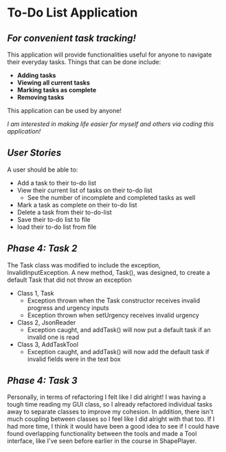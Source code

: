 # To-Do List Application

## *For convenient task tracking!*

This application will provide functionalities useful for anyone to navigate their everyday tasks.
Things that can be done include:  

- **Adding tasks**
- **Viewing all current tasks**
- **Marking tasks as complete**
- **Removing tasks**

This application can be used by anyone!

*I am interested in making life easier for myself and others via coding this application!*

## *User Stories*

A user should be able to: 
- Add a task to their to-do list
- View their current list of tasks on their to-do list
    - See the number of incomplete and completed tasks as well
- Mark a task as complete on their to-do list
- Delete a task from their to-do-list
- Save their to-do list to file
- load their to-do list from file 

## *Phase 4: Task 2*

The Task class was modified to include the exception, InvalidInputException.
A new method, Task(), was designed, to create a default Task that did not throw an exception

- Class 1, Task
    - Exception thrown when the Task constructor receives invalid progress and urgency inputs
    - Exception thrown when setUrgency receives invalid urgency
- Class 2, JsonReader
    - Exception caught, and addTask() will now put a default task if an invalid one is read
- Class 3, AddTaskTool
    - Exception caught, and addTask() will now add the default task if invalid fields were in the text box
    
## *Phase 4: Task 3*

Personally, in terms of refactoring I felt like I did alright! I was having a tough time reading my GUI class,
so I already refactored individual tasks away to separate classes to improve my cohesion. In addition, there isn't
much coupling between classes so I feel like I did alright with that too. If I had more time, I think it would have
been a good idea to see if I could have found overlapping functionality between the tools and made a Tool interface,
like I've seen before earlier in the course in ShapePlayer.
